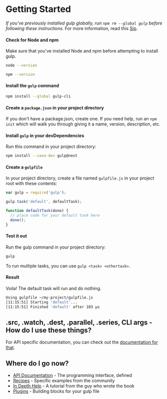 <!-- front-matter
id: getting-started-with-gulp
title: Getting Started
-->

# Getting Started

*If you've previously installed gulp globally, run `npm rm --global gulp` before following these instructions.* For more information, read this [Sip](https://medium.com/gulpjs/gulp-sips-command-line-interface-e53411d4467).

#### Check for Node and npm
Make sure that you've installed Node and npm before attempting to install gulp.

```sh
node --version
```
```sh
npm --version
```

#### Install the `gulp` command

```sh
npm install --global gulp-cli
```

#### Create a `package.json` in your project directory
If you don't have a package.json, create one. If you need help, run an `npm init` which will walk you through giving it a name, version, description, etc.


#### Install `gulp` in your devDependencies

Run this command in your project directory:

```sh
npm install --save-dev gulp@next
```

#### Create a `gulpfile`

In your project directory, create a file named `gulpfile.js` in your project root with these contents:

```js
var gulp = require('gulp');

gulp.task('default', defaultTask);

function defaultTask(done) {
  // place code for your default task here
  done();
}
```

#### Test it out

Run the gulp command in your project directory:

```sh
gulp
```

To run multiple tasks, you can use `gulp <task> <othertask>`.

#### Result

Voila! The default task will run and do nothing.

```sh
Using gulpfile ~/my-project/gulpfile.js
[11:15:51] Starting 'default'...
[11:15:51] Finished 'default' after 103 μs
```

## .src, .watch, .dest, .parallel, .series, CLI args - How do I use these things?

For API specific documentation, you can check out the [documentation for that](API.md).

## Where do I go now?

- [API Documentation](API.md) - The programming interface, defined
- [Recipes](recipes) - Specific examples from the community
- [In Depth Help](https://travismaynard.com/writing/getting-started-with-gulp) - A tutorial from the guy who wrote the book
- [Plugins](https://gulpjs.com/plugins/) - Building blocks for your gulp file
